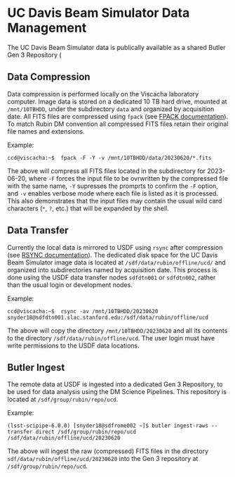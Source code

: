 # UC Davis Beam Simulator Data Management

The UC Davis Beam Simulator data is publically available as a shared Butler Gen 3 Repository (

## Data Compression

Data compression is performed locally on the Viscacha laboratory computer. Image data is stored on a dedicated 10 TB hard drive, mounted at `/mnt/10TBHDD`, under the subdirectory `data` and organized by acquisition date. All FITS files are compressed using `fpack` (see [FPACK documentation](https://heasarc.gsfc.nasa.gov/fitsio/fpack/)).  To match Rubin DM convention all compressed FITS files retain their original file names and extensions.

Example:

    ccd@viscacha:~$  fpack -F -Y -v /mnt/10TBHDD/data/20230620/*.fits

The above will compress all FITS files located in the subdirectory for 2023-06-20, where `-F` forces the input file to be ovrwritten by the compressed file with the same name, `-Y` supresses the promprts to confirm the `-F` option, and `-v` enables verbose mode where each file is listed as it is processed.  This also demonstrates that the input files may contain the usual wild card characters (`*`, `?`, etc.) that will be expanded by the shell.

## Data Transfer

Currently the local data is mirrored to USDF using `rsync` after compression (see [RSYNC documentation](https://linux.die.net/man/1/rsync)). The dedicated disk space for the UC Davis Beam Simulator image data is located at `/sdf/data/rubin/offline/ucd/` and organized into subdirectories named by acquisition date. This process is done using the USDF data transfer nodes `sdfdtn001` or `sdfdtn002`, rather than the usual login or development nodes.

Example:

    ccd@viscacha:~$  rsync -av /mnt/10TBHDD/20230620 snyder18@sdfdtn001.slac.stanford.edu:/sdf/data/rubin/offline/ucd

The above will copy the directory `/mnt/10TBHDD/20230620` and all its contents to the directory `/sdf/data/rubin/offline/ucd`. The user login must have write permissions to the USDF data locations.

## Butler Ingest

The remote data at USDF is ingested into a dedicated Gen 3 Repository, to be used for data analysis using the DM Science Pipelines. This repository is located at `/sdf/group/rubin/repo/ucd`. 

Example:

    (lsst-scipipe-6.0.0) [snyder18@sdfrome002 ~]$ butler ingest-raws --transfer direct /sdf/group/rubin/repo/ucd /sdf/data/rubin/offline/ucd/20230620

The above will ingest the raw (compressed) FITS files in the directory `sdf/data/rubin/offline/ucd/20230620` into the Gen 3 repository at `/sdf/group/rubin/repo/ucd`.

